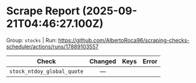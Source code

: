 # Scrape Report (2025-09-21T04:46:27.100Z)

Group: `stocks`  |  Run: https://github.com/AlbertoRoca96/scraping-checks-scheduler/actions/runs/17889103557

| Check | Changed | Keys | Error |
|---|:---:|:--|:--|
| `stock_ntdoy_global_quote` | — |  |  |
